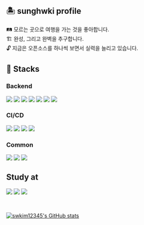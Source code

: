 ## 🏝️ sunghwki profile
🛤️ 모르는 곳으로 여행을 가는 것을 좋아합니다.
<br/>
🏗️ 완성, 그리고 완벽을 추구합니다.
<br/>
🔓 지금은 오픈소스를 하나씩 보면서 실력을 늘리고 있습니다.

## 🥞 Stacks

### Backend

<img src="https://img.shields.io/badge/TypeScript-3178C6?style=flat-square&logo=TypeScript&logoColor=white"> <img src="https://img.shields.io/badge/Express-000000?style=flat-square&logo=Express&logoColor=white"> <img src="https://img.shields.io/badge/NestJS-E0234E?style=flat-square&logo=NestJS&logoColor=white"> <img src="https://img.shields.io/badge/TypeORM-FE0803?style=flat-square&logo=TypeORM&logoColor=white"> <img src="https://img.shields.io/badge/Apache Hadoop-66CCFF?style=flat-square&logo=ApacheHadoop&logoColor=white"> <img src="https://img.shields.io/badge/MySQL-4479A1?style=flat-square&logo=MySQL&logoColor=white"> <img src="https://img.shields.io/badge/k6-7D64FF?style=flat-square&logo=k6&logoColor=white">


### CI/CD

<img src="https://img.shields.io/badge/Jenkins-D24939?style=flat-square&logo=Jenkins&logoColor=white"> <img src="https://img.shields.io/badge/Github Actions-2088FF?style=flat-square&logo=Github Actions&logoColor=white"> <img src="https://img.shields.io/badge/NGINX-009639?style=flat-square&logo=NGINX&logoColor=white"> <img src="https://img.shields.io/badge/docker-2496ED?style=flat-square&logo=docker&logoColor=white">


### Common

<img src="https://img.shields.io/badge/Slack-4A154B?style=flat-square&logo=Slack&logoColor=white"> <img src="https://img.shields.io/badge/Figma-F24E1E?style=flat-square&logo=Figma&logoColor=white"> <img src="https://img.shields.io/badge/Proxmox-E57000?style=flat-square&logo=Proxmox&logoColor=white">


## Study at

<img src="https://img.shields.io/badge/Konkuk-036B3F?style=flat-square&logoColor=white"> <img src="https://img.shields.io/badge/Seoul-000000?style=flat-square&logo=42&logoColor=white"> <img src="https://img.shields.io/badge/boostcamp webmobile-2555FB?style=flat-square&logoColor=white">

</br>
<!--[![Solved.ac Profile](http://mazassumnida.wtf/api/generate_badge?boj=swkim12345)](https://solved.ac/swkim12345)-->

[![swkim12345's GitHub stats](https://github-readme-stats.vercel.app/api?username=swkim12345&theme=tokyonight)](https://github.com/anuraghazra/github-readme-stats)
